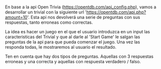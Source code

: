 En base a la api Open Trivia (https://opentdb.com/api_config.php), vamos a desarrollar un trivial con la siguiente url 'https://opentdb.com/api.php?amount=10'. Esta api nos devolverá una serie de preguntas con sus respuestas, tanto erroneas como correctas.

La idea es hacer un juego en el que el usuario introduzca en un input las caracteristicas del Trivial y que al darle al 'Start Game' le salgan las preguntas de la api para que pueda comenzar el juego. Una vez las responda todas, le mostraremos al usuario el resultado.

Ten en cuenta que hay dos tipos de preguntas. Aquellas con 3 respuestas erroneas y una correcta y aquellas con respuesta verdadero / falso.
